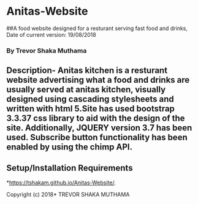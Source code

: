 # Anitas-Website
##A food website designed for a resturant serving fast food and drinks, Date of current version: 19/08/2018
### By Trevor Shaka Muthama
## Description- Anitas kitchen is a resturant website advertising what a food and drinks are usually served at anitas kitchen, visually designed using cascading stylesheets and written with html 5.Site has used bootstrap 3.3.37 css library to aid with the design of the site. Additionally, JQUERY version 3.7 has been used. Subscribe button functionality has been enabled by using the chimp API.   
## Setup/Installation Requirements
*https://tshakam.github.io/Anitas-Website/.

Copyright (c) 2018* TREVOR SHAKA MUTHAMA
